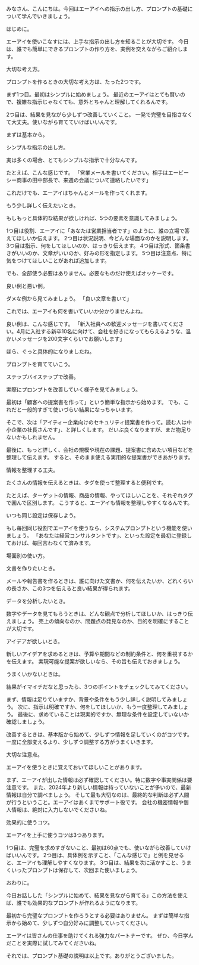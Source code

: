 みなさん、こんにちは。今回はエーアイへの指示の出し方、プロンプトの基礎について学んでいきましょう。

はじめに。

エーアイを使いこなすには、上手な指示の出し方を知ることが大切です。
今日は、誰でも簡単にできるプロンプトの作り方を、実例を交えながらご紹介します。

大切な考え方。

プロンプトを作るときの大切な考え方は、たった2つです。

まず1つ目。最初はシンプルに始めましょう。
最近のエーアイはとても賢いので、複雑な指示じゃなくても、意外とちゃんと理解してくれるんです。

2つ目は、結果を見ながら少しずつ改善していくこと。
一発で完璧を目指さなくて大丈夫。使いながら育てていけばいいんです。

まずは基本から。

シンプルな指示の出し方。

実は多くの場合、とてもシンプルな指示で十分なんです。

たとえば、こんな感じです。
「営業メールを書いてください。相手はエービーシー商事の田中部長で、来週の会議について連絡したいです」

これだけでも、エーアイはちゃんとメールを作ってくれます。

もう少し詳しく伝えたいとき。

もしもっと具体的な結果が欲しければ、5つの要素を意識してみましょう。

1つ目は役割、エーアイに「あなたは営業担当者です」のように、誰の立場で答えてほしいか伝えます。
2つ目は状況説明、今どんな場面なのかを説明します。
3つ目は指示、何をしてほしいのか、はっきり伝えます。
4つ目は形式、箇条書きがいいのか、文章がいいのか、好みの形を指定します。
5つ目は注意点、特に気をつけてほしいことがあれば追加します。

でも、全部使う必要はありません。必要なものだけ使えばオッケーです。

良い例と悪い例。

ダメな例から見てみましょう。
「良い文章を書いて」

これでは、エーアイも何を書いていいか分かりませんよね。

良い例は、こんな感じです。
「新入社員への歓迎メッセージを書いてください。4月に入社する新卒10名に向けて、会社を好きになってもらえるような、温かいメッセージを200文字くらいでお願いします」

ほら、ぐっと具体的になりましたね。

プロンプトを育てていこう。

ステップバイステップで改善。

実際にプロンプトを改善していく様子を見てみましょう。

最初は「顧客への提案書を作って」という簡単な指示から始めます。
でも、これだと一般的すぎて使いづらい結果になっちゃいます。

そこで、次は「アイティー企業向けのセキュリティ提案書を作って。読む人は中小企業の社長さんです」、と詳しくします。
だいぶ良くなりますが、まだ物足りないかもしれません。

最後に、もっと詳しく、会社の規模や現在の課題、提案書に含めたい項目などを整理して伝えます。
すると、そのまま使える実用的な提案書ができあがります。

情報を整理する工夫。

たくさんの情報を伝えるときは、タグを使って整理すると便利です。

たとえば、ターゲットの情報、商品の情報、やってほしいことを、それぞれタグで囲んで区別します。
こうすると、エーアイも情報を整理しやすくなるんです。

いつも同じ設定は保存しよう。

もし毎回同じ役割でエーアイを使うなら、システムプロンプトという機能を使いましょう。
「あなたは経営コンサルタントです」、といった設定を最初に登録しておけば、毎回言わなくて済みます。

場面別の使い方。

文書を作りたいとき。

メールや報告書を作るときは、誰に向けた文書か、何を伝えたいか、どれくらいの長さか、この3つを伝えると良い結果が得られます。

データを分析したいとき。

数字やデータを見てもらうときは、どんな観点で分析してほしいか、はっきり伝えましょう。
売上の傾向なのか、問題点の発見なのか、目的を明確にすることが大切です。

アイデアが欲しいとき。

新しいアイデアを求めるときは、予算や期間などの制約条件と、何を重視するかを伝えます。
実現可能な提案が欲しいなら、その旨も伝えておきましょう。

うまくいかないときは。

結果がイマイチだなと思ったら、3つのポイントをチェックしてみてください。

まず、情報は足りていますか、背景や条件をもう少し詳しく説明してみましょう。
次に、指示は明確ですか、何をしてほしいか、もう一度整理してみましょう。
最後に、求めていることは現実的ですか、無理な条件を設定していないか確認しましょう。

改善するときは、基本版から始めて、少しずつ情報を足していくのがコツです。
一度に全部変えるより、少しずつ調整する方がうまくいきます。

大切な注意点。

エーアイを使うときに覚えておいてほしいことがあります。

まず、エーアイが出した情報は必ず確認してください。特に数字や事実関係は要注意です。
また、2024年より新しい情報は持っていないことが多いので、最新情報は自分で調べましょう。
そして最も大切なのは、最終的な判断は必ず人間が行うということ。エーアイはあくまでサポート役です。
会社の機密情報や個人情報は、絶対に入力しないでくださいね。

効果的に使うコツ。

エーアイを上手に使うコツは3つあります。

1つ目は、完璧を求めすぎないこと、最初は60点でも、使いながら改善していけばいいんです。
2つ目は、具体例を示すこと、「こんな感じで」と例を見せると、エーアイも理解しやすくなります。
3つ目は、結果を次に活かすこと、うまくいったプロンプトは保存して、次回また使いましょう。

おわりに。

今日お話しした「シンプルに始めて、結果を見ながら育てる」この方法を使えば、誰でも効果的なプロンプトが作れるようになります。

最初から完璧なプロンプトを作ろうとする必要はありません。
まずは簡単な指示から始めて、少しずつ自分好みに調整していってください。

エーアイは皆さんの仕事を助けてくれる強力なパートナーです。
ぜひ、今日学んだことを実際に試してみてくださいね。

それでは、プロンプト基礎の説明は以上です。ありがとうございました。